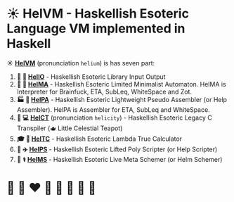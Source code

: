# ☀️ **HelVM** - Haskellish Esoteric Language VM implemented in Haskell

☀️ **[HelVM](https://github.com/helvm/helvm.github.io)** (pronunciation `helium`) is has seven part:

1. **🚒 🍳 [HelIO](https://github.com/helvm/helio)** - Haskellish Esoteric Library Input Output
2. **🔧 🎨 [HelMA](https://github.com/helvm/helma)** - Haskellish Esoteric Limited Minimalist Automaton. HelMA is Interpreter for Brainfuck, ETA, SubLeq, WhiteSpace and Zot.
3. **🏭 🌾 [HelPA](https://github.com/helvm/helpa)** - Haskellish Esoteric Lightweight Pseudo Assembler (or Help Assembler).  HelPA is Assembler for ETA, SubLeq and WhiteSpace.
4. **💼 💻 [HelCT](https://github.com/helvm/helct)** (pronunciation `helicity`) - Haskellish Esoteric Legacy C Transpiler (🫖 Little Celestial Teapot)
5. **🎓 🏫 [HelTC](https://github.com/helvm/heltc)** - Haskellish Esoteric Lambda True Calculator
6. **🚀 ✈️ [HelPS](https://github.com/helvm/helps)** - Haskellish Esoteric Lifted Poly Scripter (or Help Scripter)
7. **🔬 ⚕️ [HelMS](https://github.com/helvm/helms)** - Haskellish Esoteric Live Meta Schemer (or Helm Schemer)

# 🦄 🌈 ❤️ 💛 💚 💙 🤍 🖤

<!--

**Here are some ideas to get you started:**

🙋‍♀️ A short introduction - what is your organization all about?
🌈 Contribution guidelines - how can the community get involved?
👩‍💻 Useful resources - where can the community find your docs? Is there anything else the community should know?
🍿 Fun facts - what does your team eat for breakfast?
🧙 Remember, you can do mighty things with the power of [Markdown](https://docs.github.com/github/writing-on-github/getting-started-with-writing-and-formatting-on-github/basic-writing-and-formatting-syntax)
-->
